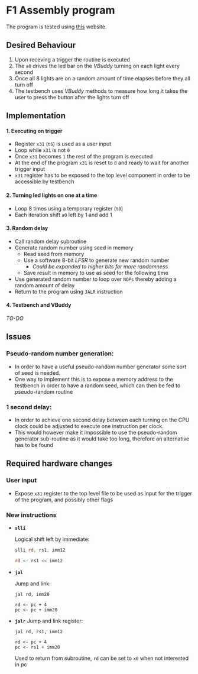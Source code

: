 # F1 Assembly program

The program is tested using [this](https://www.cs.cornell.edu/courses/cs3410/2019sp/riscv/interpreter/#) website.

## Desired Behaviour

1. Upon receving a trigger the routine is executed
2. The `a0` drives the led bar on the *VBuddy* turning on each light every second
3. Once all 8 lights are on a random amount of time elapses before they all turn off
4. The testbench uses *VBuddy* methods to measure how long it takes the user to press the button after the lights turn off

## Implementation

#### 1. Executing on trigger

- Register `x31` (`t6`) is used as a user input 
- Loop while `x31` is not `0`
- Once `x31` becomes `1` the rest of the program is executed
- At the end of the program `x31` is reset to `0` and ready to wait for another trigger input
- `x31` register has to be exposed to the top level component in order to be accessible by testbench

#### 2. Turning led lights on one at a time

- Loop 8 times using a temporary register (`t0`) 
- Each iteration shift `a0` left by 1 and add 1

#### 3. Random delay

- Call random delay subroutine 
- Generate random number using seed in memory
  - Read seed from memory
  - Use a software 8-bit *LFSR* to generate new random number 
    - *Could be expanded to higher bits for more randomness*
  - Save result in memory to use as seed for the following time
- Use generated random number to loop over `NOPs` thereby adding a random amount of delay
- Return to the program using `JALR` instruction

#### 4. Testbench and VBuddy

*TO-DO*

## Issues

### Pseudo-random number generation:
- In order to have a useful pseudo-random number generator some sort of seed is needed. 
- One way to implement this is to expose a memory address to the testbench in order to have a random seed, which can then be fed to pseudo-random routine
### 1 second delay:
- In order to achieve one second delay between each turning on the CPU clock could be adjusted to execute one instruction per clock.
- This would however make it impossible to use the pseudo-random generator sub-routine as it would take too long, therefore an alternative has to be found

## Required hardware changes

### User input

- Expose `x31` register to the top level file to be used as input for the trigger of the program, and possibly other flags

### New instructions

- **`slli`**

  Logical shift left by immediate:

  ```asm
  slli rd, rs1, imm12

  rd <- rs1 << imm12
  ```

- **`jal`**

  Jump and link:

  ```
  jal rd, imm20

  rd <- pc + 4
  pc <- pc + imm20
  ```

- **`jalr`** 
  Jump and link register:

  ```
  jal rd, rs1, imm12

  rd <- pc + 4
  pc <- rs1 + imm20
  ```

  Used to return from subroutine, `rd` can be set to `x0` when not interested in pc
